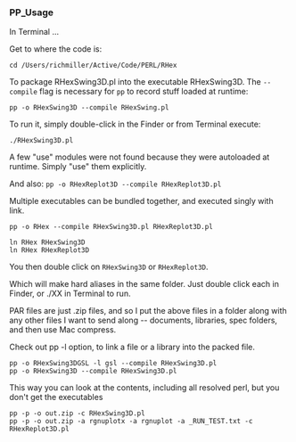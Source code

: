### PP_Usage

In Terminal ...

Get to where the code is:

`cd /Users/richmiller/Active/Code/PERL/RHex`

To package RHexSwing3D.pl into the executable RHexSwing3D.  The `--compile` flag is necessary for `pp` to record stuff loaded at runtime:

`pp -o RHexSwing3D --compile RHexSwing.pl`

To run it, simply double-click in the Finder or from Terminal execute:

`./RHexSwing3D.pl`

A few "use" modules were not found because they were autoloaded at runtime.  Simply "use" them explicitly.

And also:
`pp -o RHexReplot3D --compile RHexReplot3D.pl`

Multiple executables can be bundled together, and executed singly with link.

`pp -o RHex --compile RHexSwing3D.pl RHexReplot3D.pl`

```
ln RHex RHexSwing3D
ln RHex RHexReplot3D
```
You then double click on `RHexSwing3D` or `RHexReplot3D`.

Which will make hard aliases in the same folder.  Just double click each in Finder, or ./XX in Terminal to run.

PAR files are just .zip files, and so I put the above files in a folder along with any other files I want to send along -- documents, libraries, spec folders, and then use Mac compress.

Check out pp -l option, to link a file or a library into the packed file.

```
pp -o RHexSwing3DGSL -l gsl --compile RHexSwing3D.pl
pp -o RHexSwing3D --compile RHexSwing3D.pl
```

This way you can look at the contents, including all resolved perl, but you don't get the executables

```
pp -p -o out.zip -c RHexSwing3D.pl
pp -p -o out.zip -a rgnuplotx -a rgnuplot -a _RUN_TEST.txt -c RHexReplot3D.pl
```
